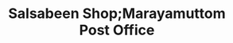 ---
title: "Salsabeen Shop;Marayamuttom Post Office"
url: /trivandrum/salsabeen-shop-marayamuttom-post-office/
shop: Supermarkt
---